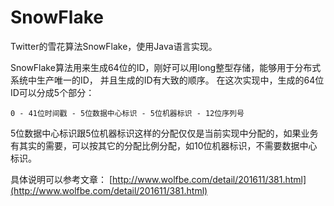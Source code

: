 # SnowFlake
Twitter的雪花算法SnowFlake，使用Java语言实现。

SnowFlake算法用来生成64位的ID，刚好可以用long整型存储，能够用于分布式系统中生产唯一的ID， 并且生成的ID有大致的顺序。
在这次实现中，生成的64位ID可以分成5个部分：

  `0 - 41位时间戳 - 5位数据中心标识 - 5位机器标识 - 12位序列号`
  
5位数据中心标识跟5位机器标识这样的分配仅仅是当前实现中分配的，如果业务有其实的需要，可以按其它的分配比例分配，如10位机器标识，不需要数据中心标识。

具体说明可以参考文章：
[http://www.wolfbe.com/detail/201611/381.html](http://www.wolfbe.com/detail/201611/381.html)